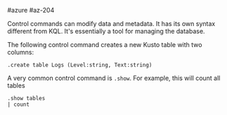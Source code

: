#azure #az-204 

Control commands can modify data and metadata.
It has its own syntax different from KQL.
It's essentially a tool for managing the database.

The following control command creates a new Kusto table with two columns:
```Q
.create table Logs (Level:string, Text:string)
```

A very common control command is `.show`.
For example, this will count all tables
```Q
.show tables
| count
```